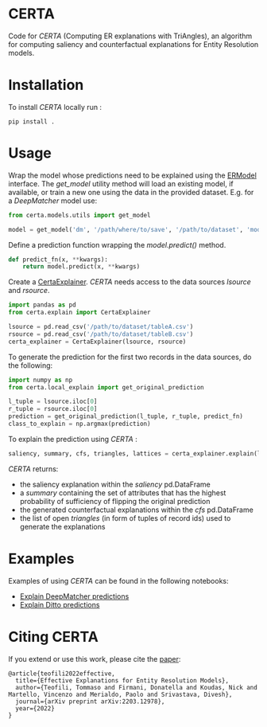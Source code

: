 CERTA
=======

Code for _CERTA_ (Computing ER explanations with TriAngles), an algorithm for computing saliency and counterfactual explanations for Entity Resolution models.

# Installation

To install _CERTA_ locally run :
```shell
pip install .
```

# Usage

Wrap the model whose predictions need to be explained using the [ERModel](models/ermodel.py) interface.
The _get_model_ utility method will load an existing model, if available, or train a new one using the data in the provided dataset.
E.g. for a _DeepMatcher_ model use:

```python
from certa.models.utils import get_model

model = get_model('dm', '/path/where/to/save', '/path/to/dataset', 'modelname')
```

Define a prediction function wrapping the _model.predict()_ method.

```python
def predict_fn(x, **kwargs):
    return model.predict(x, **kwargs)
```

Create a [CertaExplainer](certa/explain.py). 
_CERTA_ needs access to the data sources _lsource_ and _rsource_. 

```python
import pandas as pd
from certa.explain import CertaExplainer

lsource = pd.read_csv('/path/to/dataset/tableA.csv')
rsource = pd.read_csv('/path/to/dataset/tableB.csv')
certa_explainer = CertaExplainer(lsource, rsource)
```

To generate the prediction for the first two records in the data sources, do the following:

```python
import numpy as np
from certa.local_explain import get_original_prediction

l_tuple = lsource.iloc[0]
r_tuple = rsource.iloc[0]
prediction = get_original_prediction(l_tuple, r_tuple, predict_fn)
class_to_explain = np.argmax(prediction)
```

To explain the prediction using _CERTA_ :

```python
saliency, summary, cfs, triangles, lattices = certa_explainer.explain(l_tuple, r_tuple, predict_fn)
```
_CERTA_ returns:
* the saliency explanation within the _saliency_ pd.DataFrame 
* a _summary_ containing the set of attributes that has the highest probability of sufficiency of flipping the original prediction
* the generated counterfactual explanations within the _cfs_ pd.DataFrame 
* the list of open _triangles_ (in form of tuples of record ids) used to generate the explanations

# Examples

Examples of using _CERTA_ can be found in the following notebooks:
* [Explain DeepMatcher predictions](notebooks/sample.ipynb)
* [Explain Ditto predictions](https://gist.github.com/tteofili/b4c81a3de6aef40e8dfa27eaf22f116d)

# Citing CERTA

If you extend or use this work, please cite the [paper](https://arxiv.org/abs/2203.12978):

```
@article{teofili2022effective,
  title={Effective Explanations for Entity Resolution Models},
  author={Teofili, Tommaso and Firmani, Donatella and Koudas, Nick and Martello, Vincenzo and Merialdo, Paolo and Srivastava, Divesh},
  journal={arXiv preprint arXiv:2203.12978},
  year={2022}
}
```
